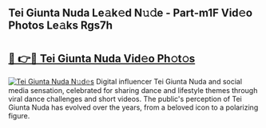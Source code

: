 ## Tei Giunta Nuda Le𝚊k𝚎d N𝚞𝚍e - Part-m1F Vid𝚎o Photos Le𝚊ks Rgs7h

# <h2><a href="http://fbec0x.evod.top/?m=Tei+Giunta+Nuda">🔗 👉🔴 Tei Giunta Nuda Vid𝚎o Ph𝚘t𝚘s</a></h2>

[![Tei Giunta Nuda N𝚞d𝚎s](https://i.imgur.com/8V9OHl7.gif)](http://fbec0x.evod.top/?m=Tei+Giunta+Nuda)
Digital influencer Tei Giunta Nuda and social media sensation, celebrated for sharing dance and lifestyle themes through viral dance challenges and short videos. The public's perception of Tei Giunta Nuda has evolved over the years, from a beloved icon to a polarizing figure. 
